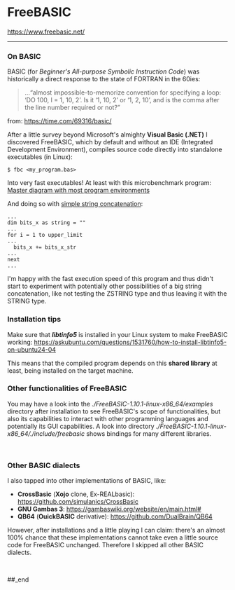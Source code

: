 # FreeBASIC

https://www.freebasic.net/

---

### On BASIC

BASIC (for _Beginner's All-purpose Symbolic Instruction Code_) was historically a direct response to the state of FORTRAN in the 60ies:

> ...“almost impossible-to-memorize convention for specifying a loop: ‘DO 100, I = 1, 10, 2’. Is it ‘1, 10, 2’ or ‘1, 2, 10’, and is the comma after the line number required or not?”

from: https://time.com/69316/basic/

After a little survey beyond Microsoft's almighty **Visual Basic (.NET)** I discovered FreeBASIC, which by default and without an IDE (Integrated Development Environment), compiles source code directly into standalone executables (in Linux):

```
$ fbc <my_program.bas>
```

Into very fast executables! At least with this microbenchmark program: [Master diagram with most program environments](https://github.com/practicalcomputerscience/MicrobenchmarkGPHLlanguages/tree/main/02%20-%20execution%20times#master-diagram-with-most-program-environments)

And doing so with [simple string concatenation](https://github.com/practicalcomputerscience/MicrobenchmarkGPHLlanguages/blob/main/03%20-%20source%20code/01%20-%20imperative%20languages/FreeBASIC/random_streams_for_perf_stats.bas):

```
...
dim bits_x as string = ""
...
for i = 1 to upper_limit
...
  bits_x += bits_x_str
...
next
...
```

I'm happy with the fast execution speed of this program and thus didn't start to experiment with potentially other possibilities of a big string concatenation, like not testing the ZSTRING type and thus leaving it with the STRING type.

### Installation tips

Make sure that _**libtinfo5**_ is installed in your Linux system to make FreeBASIC working: https://askubuntu.com/questions/1531760/how-to-install-libtinfo5-on-ubuntu24-04

This means that the compiled program depends on this **shared library** at least, being installed on the target machine.


### Other functionalities of FreeBASIC

You may have a look into the _./FreeBASIC-1.10.1-linux-x86_64/examples_ directory after installation to see FreeBASIC's scope of functionalities, but also its capabilities to interact with other programming languages and potentially its GUI capabilities. A look into directory _./FreeBASIC-1.10.1-linux-x86_64/./include/freebasic_ shows bindings for many different libraries.

<br/>

### Other BASIC dialects

I also tapped into other implementations of BASIC, like:

- **CrossBasic** (**Xojo** clone, Ex-REALbasic): https://github.com/simulanics/CrossBasic
- **GNU Gambas 3**: https://gambaswiki.org/website/en/main.html#
- **QB64** (**OuickBASIC** derivative): https://github.com/DualBrain/QB64

However, after installations and a little playing I can claim: there's an almost 100% chance that these implementations cannot take even a little source code for FreeBASIC unchanged. Therefore I skipped all other BASIC dialects.

<br/>

##_end
